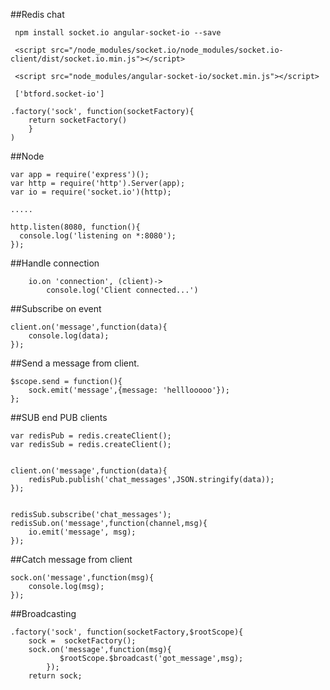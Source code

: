 ##Redis chat

     npm install socket.io angular-socket-io --save

     <script src="/node_modules/socket.io/node_modules/socket.io-client/dist/socket.io.min.js"></script>    
    
     <script src="node_modules/angular-socket-io/socket.min.js"></script>   
     
     ['btford.socket-io']
     
    .factory('sock', function(socketFactory){
        return socketFactory()
        }
    )
    
    
##Node

    var app = require('express')();
    var http = require('http').Server(app);
    var io = require('socket.io')(http);
    
    .....
    
    http.listen(8080, function(){
      console.log('listening on *:8080');
    });    
    
    
##Handle connection


        io.on 'connection', (client)->
            console.log('Client connected...')   
            
##Subscribe on event            
            
    client.on('message',function(data){
        console.log(data);   
    });            
           
##Send a message from client.   
           
           
    $scope.send = function(){
        sock.emit('message',{message: 'helllooooo'});
    };
    
    
##SUB end PUB clients


    var redisPub = redis.createClient();
    var redisSub = redis.createClient();


    client.on('message',function(data){
        redisPub.publish('chat_messages',JSON.stringify(data));
    });
    

    redisSub.subscribe('chat_messages');
    redisSub.on('message',function(channel,msg){
        io.emit('message', msg);
    });
    
            
##Catch  message from client          
                       
                       
    sock.on('message',function(msg){
        console.log(msg);
    });           
   
   
##Broadcasting


    .factory('sock', function(socketFactory,$rootScope){
        sock =  socketFactory();
        sock.on('message',function(msg){
               $rootScope.$broadcast('got_message',msg);
            });
        return sock;
        

   
            
             